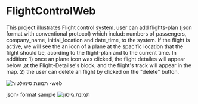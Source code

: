 # FlightControlWeb


This project illustrates Flight control system. user can add flights-plan (json format with conventional protocol) which includ: numbers of passengers, company_name, initial_location and date_time,  to the system.
If the flight is active, we will see the an icon of a plane at the spacific location that the filght should be, acording to the flight-plan and to the current time.
In addition:
             1) once an plane icon was clicked, the flight detailes will appear below ,at the Flight-Detailse's block, and the flight's track will appear in the map.
             2) the user can delete an flight by clicked on the "delete" button.
  




![תמונת סימולטור -web](https://user-images.githubusercontent.com/59335973/88072345-99359e80-cb7d-11ea-9696-79120c2173c7.jpg)

json- format sample
![תמונת גייסון](https://user-images.githubusercontent.com/59335973/88072588-e3b71b00-cb7d-11ea-9b8c-78d29a719b5f.jpg)

